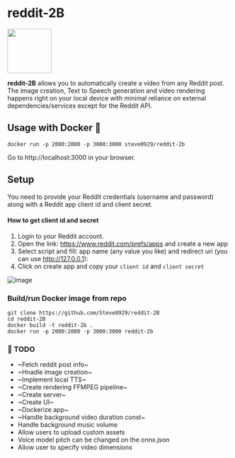 # reddit-2B

<div align="center" style="display:flex">
  <img src="https://github.com/Steve0929/reddit-2B/assets/26073885/d74da10a-3ea1-4655-9f62-75474065eb8e" width="100px" height="100px" >
</div>

 <strong>reddit-2B</strong> allows you to automatically create a video from any Reddit post. The image creation, Text to Speech generation and video rendering happens right on your local device with minimal reliance on external dependencies/services except for the Reddit API.

## Usage with Docker 🐋
```
docker run -p 2000:2000 -p 3000:3000 steve0929/reddit-2b
```
Go to http://localhost:3000 in your browser.

## Setup
You need to provide your Reddit credentials (username and password) along with a Reddit app client id and client secret.

#### How to get client id and secret

1. Login to your Reddit account.
2. Open the link: https://www.reddit.com/prefs/apps and create a new app
3. Select script and fill: app name (any value you like) and redirect uri (you can use http://127.0.0.1):
4. Click on create app and copy your ```client id``` and ```client secret```

![image](https://github.com/Steve0929/reddit-2B/assets/26073885/9b1c90a2-4445-4154-9e6a-4384de87df9f)
<!--- ![image](https://github.com/Steve0929/reddit-2B/assets/26073885/53c3003a-62c5-496e-9aee-1d7197028f02)  --->

### Build/run Docker image from repo
```
git clone https://github.com/Steve0929/reddit-2B
cd reddit-2B
docker build -t reddit-2b .
docker run -p 2000:2000 -p 3000:3000 reddit-2b
```

### 🚧 TODO 
* ~Fetch reddit post info~
* ~Hnadle image creation~
* ~Implement local TTS~
* ~Create rendering FFMPEG pipeline~
* ~Create server~
* ~Create UI~
* ~Dockerize app~ 
* ~Handle background video duration const~
* Handle background music volume
* Allow users to upload custom assets
* Voice model pitch can be changed on the onnx.json
* Allow user to specify video dimensions

